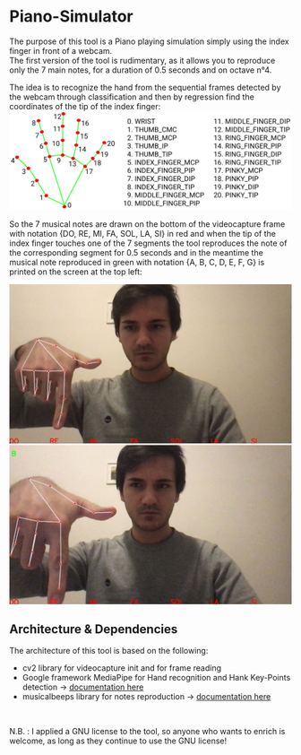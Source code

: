 # Piano-Simulator

The purpose of this tool is a Piano playing simulation simply using the index finger in front of a webcam.<br>
The first version of the tool is rudimentary, as it allows you to reproduce only the 7 main notes, for a duration of 0.5 seconds and on octave n°4.

The idea is to recognize the hand from the sequential frames detected by the webcam through classification and then by regression find the coordinates of the tip of the index finger:
<img src="hand_landmarks.png" width=600/> 

So the 7 musical notes are drawn on the bottom of the videocapture frame with notation {DO, RE, MI, FA, SOL, LA, SI} in red and when the tip of the index finger touches one of the 7 segments the tool reproduces the note of the corresponding segment for 0.5 seconds and in the meantime the musical note reproduced in green with notation {A, B, C, D, E, F, G} is printed on the screen at the top left:

<img src="capture.png" width="600"/>
<br>
<img src="capture2.png" width="600"/>


## Architecture & Dependencies

The architecture of this tool is based on the following:
<ul>
    <li> cv2 library for videocapture init and for frame reading </li>
    <li> Google framework MediaPipe for Hand recognition and Hank Key-Points detection -> <a href="https://google.github.io/mediapipe/solutions/hands.html">documentation here</a> </li>
    <li> musicalbeeps library for notes reproduction -> <a href="https://pypi.org/project/musicalbeeps/">documentation here</a>  </li> 
</ul>

<br>

N.B. : I applied a GNU license to the tool, so anyone who wants to enrich is welcome, as long as they continue to use the GNU license!
  